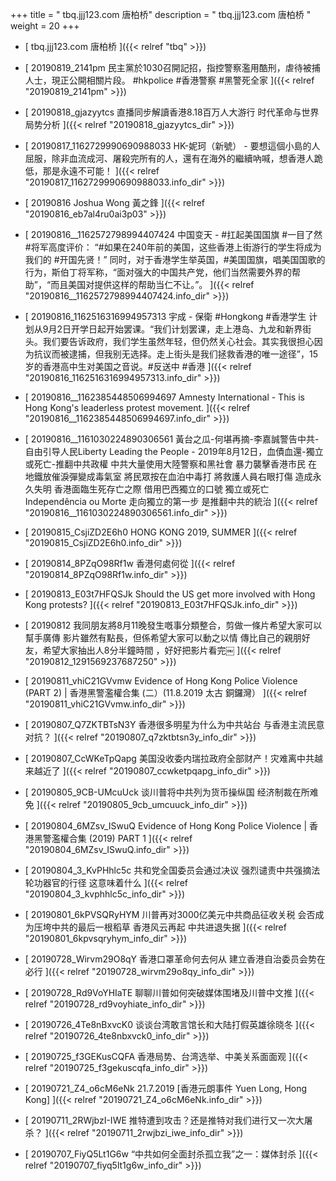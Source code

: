 +++
title = "   tbq.jjj123.com 唐柏桥"
description = "   tbq.jjj123.com 唐柏桥  "
weight = 20
+++



* [   tbq.jjj123.com 唐柏桥 ]({{< relref "tbq" >}})


* [  20190819_2141pm 民主黨於1030召開記招，指控警察濫用酷刑，虐待被捕人士，現正公開相關片段。 #hkpolice #香港警察 #黑警死全家  ]({{< relref "20190819_2141pm" >}})


* [  20190818_gjazyytcs 直播同步解讀香港8.18百万人大游行 时代革命与世界局势分析  ]({{< relref "20190818_gjazyytcs_dir" >}})


* [  20190817_1162729990690988033 HK-妮珂（新號） - 要想這個小島的人屈服，除非血流成河、屠殺完所有的人，還有在海外的繼續吶喊，想香港人跪低，那是永遠不可能！  ]({{< relref "20190817_1162729990690988033.info_dir" >}})


* [  20190816 Joshua Wong 黃之鋒  ]({{< relref "20190816_eb7al4ru0ai3p03" >}})


* [  20190816__1162572798994407424 中国变天 - #扛起美国国旗 #一目了然 #将军高度评价： “#如果在240年前的美国，这些香港上街游行的学生将成为我们的 #开国先贤！” 同时，对于香港学生举英国，#美国国旗，唱美国国歌的行为，斯伯丁将军称，“面对强大的中国共产党，他们当然需要外界的帮助”，“而且美国对提供这样的帮助当仁不让。”。  ]({{< relref "20190816__1162572798994407424.info_dir" >}})


* [  20190816_1162516316994957313 宇成 - 保衛 #Hongkong #香港学生 计划从9月2日开学日起开始罢课。“我们计划罢课，走上港岛、九龙和新界街头。我们要告诉政府，我们学生虽然年轻，但仍然关心社会。其实我很担心因为抗议而被逮捕，但我别无选择。走上街头是我们拯救香港的唯一途径”，15岁的香港高中生对美国之音说。#反送中 #香港  ]({{< relref "20190816_1162516316994957313.info_dir" >}})


* [  20190816__1162385448506994697 Amnesty International - This is Hong Kong's leaderless protest movement.  ]({{< relref "20190816__1162385448506994697.info_dir" >}})


* [  20190816__1161030224890306561 黃台之瓜-何堪再摘-李嘉誠警告中共-自由引导人民Liberty Leading the People - 2019年8月12日，血債血還-獨立或死亡-推翻中共政權 中共大量使用大陸警察和黑社會 暴力襲擊香港市民 在地鐵放催淚彈變成毒氣室 將民眾按在血泊中毒打 將救護人員右眼打傷 造成永久失明 香港面臨生死存亡之際 借用巴西獨立的口號 獨立或死亡 Independência ou Morte 走向獨立的第一步 是推翻中共的統治  ]({{< relref "20190816__1161030224890306561.info_dir" >}})


* [  20190815_CsjiZD2E6h0 HONG KONG 2019, SUMMER  ]({{< relref "20190815_CsjiZD2E6h0.info_dir" >}})


* [  20190814_8PZqO98Rf1w 香港何處何從  ]({{< relref "20190814_8PZqO98Rf1w.info_dir" >}})


* [  20190813_E03t7HFQSJk Should the US get more involved with Hong Kong protests?  ]({{< relref "20190813_E03t7HFQSJk.info_dir" >}})


* [  20190812 我同朋友將8月11晚發生嘅事分類整合，剪做一條片希望大家可以幫手廣傳 影片雖然有點長，但係希望大家可以動之以情 傳比自己的親朋好友，希望大家抽出人8分半鐘時間 ，好好把影片看完￼  ]({{< relref "20190812_1291569237687250" >}})


* [  20190811_vhiC21GVvmw Evidence of Hong Kong Police Violence (PART 2) | 香港黑警濫權合集 (二）(11.8.2019 太古 銅鑼灣）  ]({{< relref "20190811_vhiC21GVvmw.info_dir" >}})


* [  20190807_Q7ZKTBTsN3Y 香港很多明星为什么为中共站台 与香港主流民意对抗？  ]({{< relref "20190807_q7zktbtsn3y_info_dir" >}})


* [  20190807_CcWKeTpQapg 美国没收委内瑞拉政府全部财产！灾难离中共越来越近了  ]({{< relref "20190807_ccwketpqapg_info_dir" >}})


* [  20190805_9CB-UMcuUck 谈川普将中共列为货币操纵国 经济制裁在所难免  ]({{< relref "20190805_9cb_umcuuck_info_dir" >}})


* [  20190804_6MZsv_ISwuQ Evidence of Hong Kong Police Violence | 香港黑警濫權合集 (2019) PART 1  ]({{< relref "20190804_6MZsv_ISwuQ.info_dir" >}})


* [  20190804_3_KvPHhlc5c 共和党全国委员会通过决议 强烈谴责中共强摘法轮功器官的行径 这意味着什么  ]({{< relref "20190804_3_kvphhlc5c_info_dir" >}})


* [  20190801_6kPVSQRyHYM 川普再对3000亿美元中共商品征收关税 会否成为压垮中共的最后一根稻草 香港风云再起 中共进退失据  ]({{< relref "20190801_6kpvsqryhym_info_dir" >}})


* [  20190728_Wirvm29O8qY 香港口罩革命何去何从 建立香港自治委员会势在必行  ]({{< relref "20190728_wirvm29o8qy_info_dir" >}})


* [  20190728_Rd9VoYHIaTE 聊聊川普如何突破媒体围堵及川普中文推  ]({{< relref "20190728_rd9voyhiate_info_dir" >}})


* [  20190726_4Te8nBxvcK0 谈谈台湾敢言馆长和大陆打假英雄徐晓冬  ]({{< relref "20190726_4te8nbxvck0_info_dir" >}})


* [  20190725_f3GEKusCQFA 香港局势、台湾选举、中美关系面面观  ]({{< relref "20190725_f3gekuscqfa_info_dir" >}})


* [  20190721_Z4_o6cM6eNk 21.7.2019 [香港元朗事件 Yuen Long, Hong Kong]  ]({{< relref "20190721_Z4_o6cM6eNk.info_dir" >}})


* [  20190711_2RWjbzI-IWE 推特遭到攻击？还是推特对我们进行又一次大屠杀？  ]({{< relref "20190711_2rwjbzi_iwe_info_dir" >}})


* [  20190707_FiyQ5Lt1G6w “中共如何全面封杀孤立我”之一：媒体封杀  ]({{< relref "20190707_fiyq5lt1g6w_info_dir" >}})

